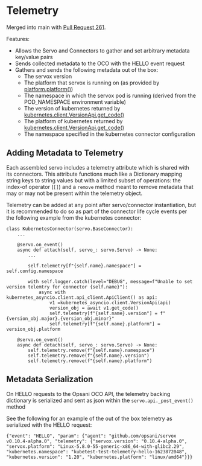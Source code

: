 # Telemetry

Merged into main with [Pull Request 261](https://github.com/opsani/servox/pull/261).

Features:

* Allows the Servo and Connectors to gather and set arbitrary metadata key/value pairs
* Sends collected metadata to the OCO with the HELLO event request
* Gathers and sends the following metadata out of the box:
  * The servox version
  * The platform that servox is running on (as provided by [platform.platform()](https://docs.python.org/3/library/platform.html#platform.platform))
  * The namespace in which the servox pod is running (derived from the POD_NAMESPACE environment variable)
  * The version of kubernetes returned by [kubernetes.client.VersionApi.get_code()](https://github.com/kubernetes-client/python/blob/master/kubernetes/docs/VersionApi.md#get_code)
  * The platform of kubernetes returned by [kubernetes.client.VersionApi.get_code()](https://github.com/kubernetes-client/python/blob/master/kubernetes/docs/VersionApi.md#get_code)
  * The namespace specified in the kubernetes connector configuration

## Adding Metadata to Telemetry

Each assembled servo includes a telemetry attribute which is shared with its connectors.
This attribute functions much like a Dictionary mapping string keys to string values but
with a limited subset of operations: the index-of operator (`[]`) and a `remove` method
meant to remove metadata that may or may not be present within the telemetry object.

Telemetry can be added at any point after servo/connector instantiation, but it is recommended
to do so as part of the connector life cycle events per the following example from the kubernetes connector:

```
class KubernetesConnector(servo.BaseConnector):
    ...

    @servo.on_event()
    async def attach(self, servo_: servo.Servo) -> None:
        ...

        self.telemetry[f"{self.name}.namespace"] = self.config.namespace

        with self.logger.catch(level="DEBUG", message=f"Unable to set version telemtry for connector {self.name}"):
            async with kubernetes_asyncio.client.api_client.ApiClient() as api:
                v1 =kubernetes_asyncio.client.VersionApi(api)
                version_obj = await v1.get_code()
                self.telemetry[f"{self.name}.version"] = f"{version_obj.major}.{version_obj.minor}"
                self.telemetry[f"{self.name}.platform"] = version_obj.platform

    @servo.on_event()
    async def detach(self, servo_: servo.Servo) -> None:
        self.telemetry.remove(f"{self.name}.namespace")
        self.telemetry.remove(f"{self.name}.version")
        self.telemetry.remove(f"{self.name}.platform")
```

## Metadata Serialization

On HELLO requests to the Opsani OCO API, the telemetry backing dictionary is serialized and sent as json within the
`servo.api._post_event()` method

See the following for an example of the out of the box telemetry as serialized with the HELLO request:

`{"event": "HELLO", "param": {"agent": "github.com/opsani/servox v0.10.4-alpha.0", "telemetry": {"servox.version": "0.10.4-alpha.0", "servox.platform": "Linux-5.8.0-55-generic-x86_64-with-glibc2.29", "kubernetes.namespace": "kubetest-test-telemetry-hello-1623872048", "kubernetes.version": "1.20", "kubernetes.platform": "linux/amd64"}}}`
